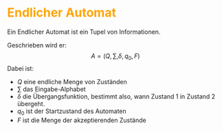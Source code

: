 # <font color = "orange">Endlicher Automat</font>
Ein Endlicher Automat ist ein Tupel von Informationen. 

Geschrieben wird er: $$A=(Q,\sum,\delta,q_0,F)$$
Dabei ist:
- $Q$ eine endliche Menge von Zuständen
- $\sum$ das Eingabe-Alphabet
- $\delta$ die Übergangsfunktion, bestimmt also, wann Zustand 1 in Zustand 2 übergeht.
- $q_0$ ist der Startzustand des Automaten
- $F$ ist die Menge der akzeptierenden Zustände